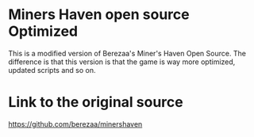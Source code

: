 # Miners Haven open source Optimized
This is a modified version of Berezaa's Miner's Haven Open Source. The difference is that this version is that the game is way more optimized, updated scripts and so on.

# Link to the original source
https://github.com/berezaa/minershaven
